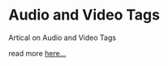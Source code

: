 # Audio and Video Tags

Artical on Audio and Video Tags

read more [here...](https://altamishturk.hashnode.dev/audio-and-video-tags)